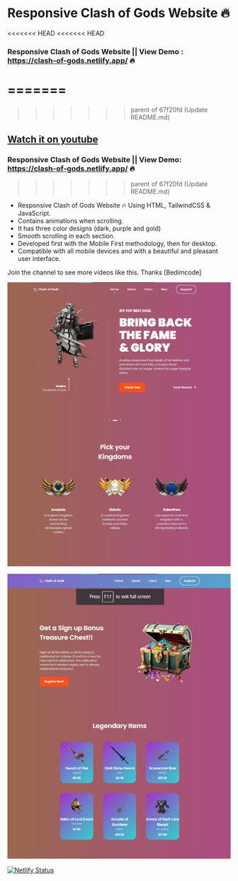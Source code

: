 # Responsive Clash of Gods Website 🔥
<<<<<<< HEAD
<<<<<<< HEAD

### Responsive Clash of Gods Website || View Demo :  https://clash-of-gods.netlify.app/ 🔥
=======
=======
>>>>>>> parent of 67f20fd (Update README.md)
## [Watch it on youtube](https://youtu.be/lgo1CEPZoxg)
### Responsive Clash of Gods Website || View Demo:  https://clash-of-gods.netlify.app/ 🔥
>>>>>>> parent of 67f20fd (Update README.md)

- Responsive Clash of Gods Website 🔥 Using HTML, TailwindCSS & JavaScript.
- Contains animations when scrolling.
- It has three color designs (dark, purple and gold)
- Smooth scrolling in each section.
- Developed first with the Mobile First methodology, then for desktop.
- Compatible with all mobile devices and with a beautiful and pleasant user interface.

Join the channel to see more videos like this. Thanks [Bedimcode] 

![Design and Development](https://raw.githubusercontent.com/jaywilliamsapar/clash-of-gods/main/clash2.jpg)

![Design and Development](https://raw.githubusercontent.com/jaywilliamsapar/clash-of-gods/main/clash3.jpg)


[![Netlify Status](https://api.netlify.com/api/v1/badges/3503f3ca-c34c-44c3-afcd-901ed3f74e38/deploy-status)](https://app.netlify.com/sites/clash-of-gods/deploys)
